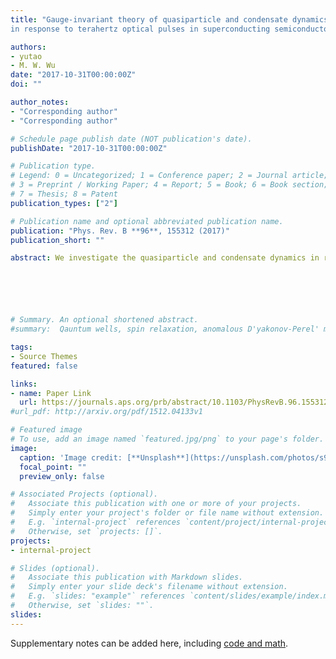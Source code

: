 ```yaml
---
title: "Gauge-invariant theory of quasiparticle and condensate dynamics
in response to terahertz optical pulses in superconducting semiconductor quantum wells. II. (s+p)-wave superconductivity in the strong spin-orbit coupling limit"

authors:
- yutao
- M. W. Wu
date: "2017-10-31T00:00:00Z"
doi: ""

author_notes:
- "Corresponding author"
- "Corresponding author"

# Schedule page publish date (NOT publication's date).
publishDate: "2017-10-31T00:00:00Z"

# Publication type.
# Legend: 0 = Uncategorized; 1 = Conference paper; 2 = Journal article;
# 3 = Preprint / Working Paper; 4 = Report; 5 = Book; 6 = Book section;
# 7 = Thesis; 8 = Patent
publication_types: ["2"]

# Publication name and optional abbreviated publication name.
publication: "Phys. Rev. B **96**, 155312 (2017)"
publication_short: ""

abstract: We investigate the quasiparticle and condensate dynamics in response to the terahertz (THz) optical pulses in the strong spin-orbit-coupled (s+p)-wave superconducting semiconductor quantum wells by using the gauge-invariant optical Bloch equations in the quasiparticle approximation. Both the dynamics of triplet and singlet superconductivity are studied in response to the THz optical pulses. Specifically, for the triplet superconductivity, we predict that in the (s+p)-wave superconducting (100) quantum wells, with the vector potential parallel to the quantum wells, the optical field can cause the total spin polarization of Cooper pairs, oscillating with the frequency of the optical field. The direction of the total Cooper-pair spin polarization is shown to be parallel to the vector potential. For the singlet superconductivity, we show that due to the large spin-orbit coupling in InSb (100) quantum wells, there exist two Fermi surfaces including the inner and outer ones. In this specific configuration, the superconducting momentum can be tuned to be larger than the inner Fermi momentum but smaller than the outer one. We find that in this regime, the dynamics of the Higgs mode and charge imbalance shows different features in comparison with the conventional s-wave case.






# Summary. An optional shortened abstract.
#summary:  Qauntum wells, spin relaxation, anomalous D'yakonov-Perel' mechanism, Hartree-Fock field.

tags:
- Source Themes
featured: false

links:
- name: Paper Link
  url: https://journals.aps.org/prb/abstract/10.1103/PhysRevB.96.155312
#url_pdf: http://arxiv.org/pdf/1512.04133v1

# Featured image
# To use, add an image named `featured.jpg/png` to your page's folder. 
image:
  caption: 'Image credit: [**Unsplash**](https://unsplash.com/photos/s9CC2SKySJM)'
  focal_point: ""
  preview_only: false

# Associated Projects (optional).
#   Associate this publication with one or more of your projects.
#   Simply enter your project's folder or file name without extension.
#   E.g. `internal-project` references `content/project/internal-project/index.md`.
#   Otherwise, set `projects: []`.
projects:
- internal-project

# Slides (optional).
#   Associate this publication with Markdown slides.
#   Simply enter your slide deck's filename without extension.
#   E.g. `slides: "example"` references `content/slides/example/index.md`.
#   Otherwise, set `slides: ""`.
slides:
---
```


Supplementary notes can be added here, including [code and math](https://sourcethemes.com/academic/docs/writing-markdown-latex/).

